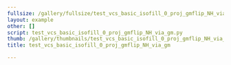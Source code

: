 ```yaml
---
fullsize: /gallery/fullsize/test_vcs_basic_isofill_0_proj_gmflip_NH_via_gm.png
layout: example
other: []
script: test_vcs_basic_isofill_0_proj_gmflip_NH_via_gm.py
thumb: /gallery/thumbnails/test_vcs_basic_isofill_0_proj_gmflip_NH_via_gm.png
title: test_vcs_basic_isofill_0_proj_gmflip_NH_via_gm

---
```

